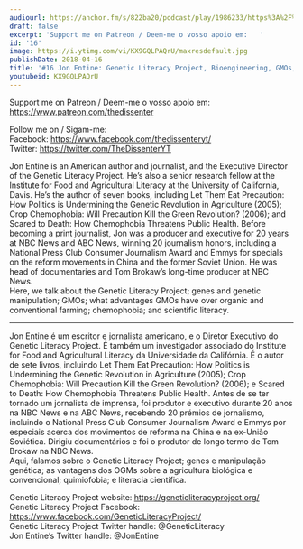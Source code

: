 ```yaml
---
audiourl: https://anchor.fm/s/822ba20/podcast/play/1986233/https%3A%2F%2Fd3ctxlq1ktw2nl.cloudfront.net%2Fproduction%2F2018-11-26%2F7572294-48000-2-649049538652a.mp3
draft: false
excerpt: 'Support me on Patreon / Deem-me o vosso apoio em:   '
id: '16'
image: https://i.ytimg.com/vi/KX9GQLPAQrU/maxresdefault.jpg
publishDate: 2018-04-16
title: '#16 Jon Entine: Genetic Literacy Project, Bioengineering, GMOs, Chemophobia'
youtubeid: KX9GQLPAQrU
---
```

<div class="timelinks">

Support me on Patreon / Deem-me o vosso apoio em:   
https://www.patreon.com/thedissenter

Follow me on / Sigam-me:  
Facebook: https://www.facebook.com/thedissenteryt/  
Twitter: https://twitter.com/TheDissenterYT

Jon Entine is an American author and journalist, and the Executive Director of the Genetic Literacy Project. He’s also a senior research fellow at the Institute for Food and Agricultural Literacy at the University of California, Davis. He’s the author of seven books, including Let Them Eat Precaution: How Politics is Undermining the Genetic Revolution in Agriculture (2005); Crop Chemophobia: Will Precaution Kill the Green Revolution? (2006); and Scared to Death: How Chemophobia Threatens Public Health. Before becoming a print journalist, Jon was a producer and executive for 20 years at NBC News and ABC News, winning 20 journalism honors, including a National Press Club Consumer Journalism Award and Emmys for specials on the reform movements in China and the former Soviet Union. He was head of documentaries and Tom Brokaw’s long-time producer at NBC News.   
Here, we talk about the Genetic Literacy Project; genes and genetic manipulation; GMOs; what advantages GMOs have over organic and conventional farming; chemophobia; and scientific literacy.

---

Jon Entine é um escritor e jornalista americano, e o Diretor Executivo do Genetic Literacy Project. É também um investigador associado do Institute for Food and Agricultural Literacy da Universidade da Califórnia. É o autor de sete livros, incluindo Let Them Eat Precaution: How Politics is Undermining the Genetic Revolution in Agriculture (2005); Crop Chemophobia: Will Precaution Kill the Green Revolution? (2006); e Scared to Death: How Chemophobia Threatens Public Health. Antes de se ter tornado um jornalista de imprensa, foi produtor e executivo durante 20 anos na NBC News e na ABC News, recebendo 20 prémios de jornalismo, incluindo o National Press Club Consumer Journalism Award e Emmys por especiais acerca dos movimentos de reforma na China e na ex-União Soviética. Dirigiu documentários e foi o produtor de longo termo de Tom Brokaw na NBC News.  
Aqui, falamos sobre o Genetic Literacy Project; genes e manipulação genética; as vantagens dos OGMs sobre a agricultura biológica e convencional; quimiofobia; e literacia científica.

Genetic Literacy Project website: https://geneticliteracyproject.org/  
Genetic Literacy Project Facebook: https://www.facebook.com/GeneticLiteracyProject/  
Genetic Literacy Project Twitter handle: @GeneticLiteracy  
Jon Entine’s Twitter handle: @JonEntine</div>

